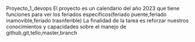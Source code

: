 Proyecto_1_devops
El proyecto es un calendario del año 2023 que tiene funciones para ver los feriados especificos(feriado puente,feriado inamovible,feriado trasnferible)
La finalidad de la tarea es reforzar nuestros conocimientos y capacidades sobre el manejo de github,git,tello,master,branch

